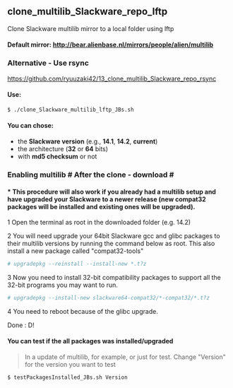 ## clone_multilib_Slackware_repo_lftp
Clone Slackware multilib mirror to a local folder using lftp

#### Default mirror: http://bear.alienbase.nl/mirrors/people/alien/multilib

### Alternative - Use rsync
https://github.com/ryuuzaki42/13_clone_multilib_Slackware_repo_rsync

#### Use:
```sh
$ ./clone_Slackware_multilib_lftp_JBs.sh
```

#### You can chose:
* the **Slackware version** (e.g., **14.1**, **14.2**, **current**)
* the architecture (**32** or **64** bits)
* with **md5 checksum** or not

### Enabling multilib # After the clone - download \#

#### * This procedure will also work if you already had a multilib setup and have upgraded your Slackware to a newer release (new compat32 packages will be installed and existing ones will be upgraded).

1 Open the terminal as root in the downloaded folder (e.g. 14.2)

2 You will need upgrade your 64bit Slackware gcc and glibc packages to their multilib versions by running the command below as root. This also install a new package called "compat32-tools"
```sh
# upgradepkg --reinstall --install-new *.t?z
```

3 Now you need to install 32-bit compatibility packages to support all the 32-bit programs you may want to run.
```sh
# upgradepkg --install-new slackware64-compat32/*-compat32/*.t?z
```

4 You need to reboot because of the glibc upgrade.

Done : D!

#### You can test if the all packages was installed/upgraded
> In a update of multilib, for example, or just for test. Change "Version" for the version you want to test
```sh
$ testPackagesInstalled_JBs.sh Version
```
